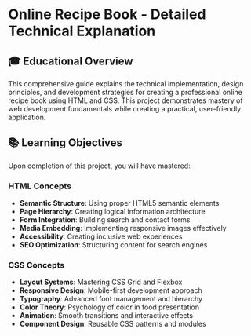 # Online Recipe Book - Detailed Technical Explanation

## 🎓 Educational Overview

This comprehensive guide explains the technical implementation, design principles, and development strategies for creating a professional online recipe book using HTML and CSS. This project demonstrates mastery of web development fundamentals while creating a practical, user-friendly application.

## 📚 Learning Objectives

Upon completion of this project, you will have mastered:

### HTML Concepts
- **Semantic Structure**: Using proper HTML5 semantic elements
- **Page Hierarchy**: Creating logical information architecture
- **Form Integration**: Building search and contact forms
- **Media Embedding**: Implementing responsive images effectively
- **Accessibility**: Creating inclusive web experiences
- **SEO Optimization**: Structuring content for search engines

### CSS Concepts
- **Layout Systems**: Mastering CSS Grid and Flexbox
- **Responsive Design**: Mobile-first development approach
- **Typography**: Advanced font management and hierarchy
- **Color Theory**: Psychology of color in food presentation
- **Animation**: Smooth transitions and interactive effects
- **Component Design**: Reusable CSS patterns and modules

